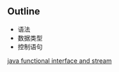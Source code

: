 ## Outline
* 语法
* 数据类型
* 控制语句

[java functional interface and stream](https://blog.csdn.net/qq_28410283/article/details/80633710)
